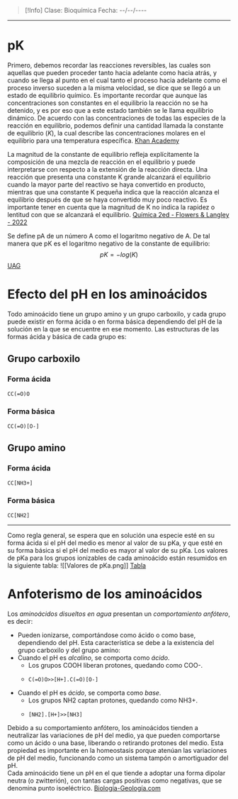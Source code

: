 >[!Info]
>Clase: Bioquímica
>Fecha: --/--/----

---
# pK
Primero, debemos recordar las reacciones reversibles, las cuales son aquellas que pueden proceder tanto hacia adelante como hacia atrás, y cuando se llega al punto en el cual tanto el proceso hacia adelante como el proceso inverso suceden a la misma velocidad, se dice que se llegó a un estado de equilibrio químico. Es importante recordar que aunque las concentraciones son constantes en el equilibrio la reacción no se ha detenido, y es por eso que a este estado también se le llama equilibrio dinámico.
De acuerdo con las concentraciones de todas las especies de la reacción en equilibrio, podemos definir una cantidad llamada la constante de equilibrio ($K$), la cual describe las concentraciones molares en el equilibrio para una temperatura específica.
[Khan Academy](https://es.khanacademy.org/science/ap-chemistry/chemical-equilibrium-ap/equilibrium-constant-ap/a/the-equilibrium-constant-k)

La magnitud de la constante de equilibrio refleja explícitamente la composición de una mezcla de reacción en el equilibrio y puede interpretarse con respecto a la extensión de la reacción directa. Una reacción que presenta una constante K grande alcanzará el equilibrio cuando la mayor parte del reactivo se haya convertido en producto, mientras que una constante K pequeña indica que la reacción alcanza el equilibrio después de que se haya convertido muy poco reactivo. Es importante tener en cuenta que la magnitud de K no indica la rapidez o lentitud con que se alcanzará el equilibrio.
[Química 2ed - Flowers & Langley - 2022](https://openstax.org/books/qu%C3%ADmica-2ed/pages/13-2-constantes-de-equilibrio)

Se define pA de un número A como el logaritmo negativo de A. De tal manera que pK es el logaritmo negativo de la constante de equilibrio:
$$
pK = -log(K)
$$
[UAG](https://libroelectronico.uaa.mx/capitulo-3-ph-y-soluciones/concepto-de-pk.html)
# Efecto del pH en los aminoácidos
Todo aminoácido tiene un grupo amino y un grupo carboxilo, y cada grupo puede existir en forma ácida o en forma básica dependiendo del pH de la solución en la que se encuentre en ese momento.
Las estructuras de las formas ácida y básica de cada grupo es:
## Grupo carboxilo
### Forma ácida
```smiles
CC(=O)O
```
### Forma básica
```smiles
CC(=O)[O-]
```
## Grupo amino
### Forma ácida
```smiles
CC[NH3+]
```
### Forma básica
```smiles
CC[NH2]
```
---
Como regla general, se espera que en solución una especie esté en su forma ácida si el pH del medio es menor al valor de su pKa, y que esté en su forma básica si el pH del medio es mayor al valor de su pKa.
Los valores de pKa para los grupos ionizables de cada aminoácido están resumidos en la siguiente tabla:
![[Valores de pKa.png]]
[Tabla](https://uruguayeduca.anep.edu.uy/sites/default/files/inline-files/1%20Propiedades%20%C3%A1cido-base%20de%20los%20amino%C3%A1cidos.pdf)
# Anfoterismo de los aminoácidos
Los *aminoácidos disueltos en agua* presentan un *comportamiento anfótero*, es decir:
- Pueden ionizarse, comportándose como ácido o como base, dependiendo del pH.
Esta característica se debe a la existencia del grupo carboxilo y del grupo amino:
- Cuando el pH es *alcalino*, se comporta como *ácido*.
	- Los grupos COOH liberan protones, quedando como COO-.
	- ```smiles
	  C(=O)O>>[H+].C(=O)[O-]
	  ```
- Cuando el pH es *ácido*, se comporta como *base*.
	- Los grupos NH2 captan protones, quedando como NH3+.
	- ```smiles
	  [NH2].[H+]>>[NH3]
	  ```

Debido a su comportamiento anfótero, los aminoácidos tienden a neutralizar las variaciones de pH del medio, ya que pueden comportarse como un ácido o una base, liberando o retirando protones del medio. Esta propiedad es importante en la homeostasis porque atenúan las variaciones de pH del medio, funcionando como un sistema tampón o amortiguador del pH.  
Cada aminoácido tiene un pH en el que tiende a adoptar una forma dipolar neutra (o zwitterión), con tantas cargas positivas como negativas, que se denomina punto isoeléctrico.
[Biología-Geología.com](https://biologia-geologia.com/biologia2/422_propiedades_de_los_aminoacidos.html)

